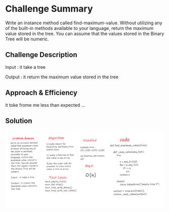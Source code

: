 # Challenge Summary
Write an instance method called find-maximum-value. Without utilizing any of the built-in methods available to your language, return the maximum value stored in the tree. You can assume that the values stored in the Binary Tree will be numeric.



## Challenge Description
Input : it take a tree

Output : it return the maximum value stored in the tree


## Approach & Efficiency
it toke frome me less than expected ...

## Solution
![find_maximum_binary_tree](../../../assets/find_maximum_binary_tree.png)